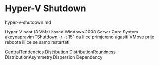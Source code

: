 # Hyper-V Shutdown 

hyper-v-shutdown.md

Hyper-V host (3 VMs) based Windows 2008 Server Core System
akoynapravim "Shutdown -r -t 15" da li ce primjereno ugasiti VMove prije reboota ili ce se samo restartati 



CentralTendencies
Distribution
DistributionRoundness
DistributionAsymmetry
Dispersion
Dependency


